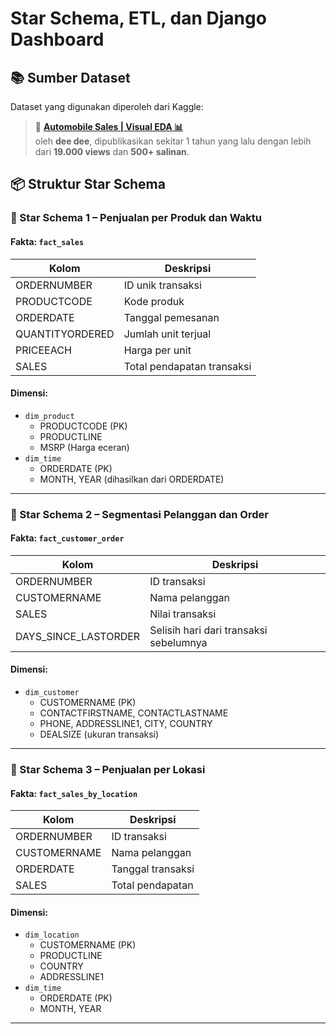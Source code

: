 # Star Schema, ETL, dan Django Dashboard

## 📚 Sumber Dataset
Dataset yang digunakan diperoleh dari Kaggle:

> 🚗 **[Automobile Sales | Visual EDA 📊](https://www.kaggle.com/datasets/deepla/automobile-sales)**  
> oleh **dee dee**, dipublikasikan sekitar 1 tahun yang lalu dengan lebih dari **19.000 views** dan **500+ salinan**.

## 📦 Struktur Star Schema

### 📌 Star Schema 1 – Penjualan per Produk dan Waktu

#### Fakta: `fact_sales`
| Kolom | Deskripsi |
|-------|-----------|
| ORDERNUMBER | ID unik transaksi |
| PRODUCTCODE | Kode produk |
| ORDERDATE | Tanggal pemesanan |
| QUANTITYORDERED | Jumlah unit terjual |
| PRICEEACH | Harga per unit |
| SALES | Total pendapatan transaksi |

#### Dimensi:
- `dim_product`
  - PRODUCTCODE (PK)
  - PRODUCTLINE
  - MSRP (Harga eceran)
- `dim_time`
  - ORDERDATE (PK)
  - MONTH, YEAR (dihasilkan dari ORDERDATE)

---

### 📌 Star Schema 2 – Segmentasi Pelanggan dan Order

#### Fakta: `fact_customer_order`
| Kolom | Deskripsi |
|-------|-----------|
| ORDERNUMBER | ID transaksi |
| CUSTOMERNAME | Nama pelanggan |
| SALES | Nilai transaksi |
| DAYS_SINCE_LASTORDER | Selisih hari dari transaksi sebelumnya |

#### Dimensi:
- `dim_customer`
  - CUSTOMERNAME (PK)
  - CONTACTFIRSTNAME, CONTACTLASTNAME
  - PHONE, ADDRESSLINE1, CITY, COUNTRY
  - DEALSIZE (ukuran transaksi)

---

### 📌 Star Schema 3 – Penjualan per Lokasi

#### Fakta: `fact_sales_by_location`
| Kolom | Deskripsi |
|-------|-----------|
| ORDERNUMBER | ID transaksi |
| CUSTOMERNAME | Nama pelanggan |
| ORDERDATE | Tanggal transaksi |
| SALES | Total pendapatan |

#### Dimensi:
- `dim_location`
  - CUSTOMERNAME (PK)
  - PRODUCTLINE
  - COUNTRY
  - ADDRESSLINE1
- `dim_time`
  - ORDERDATE (PK)
  - MONTH, YEAR

---
